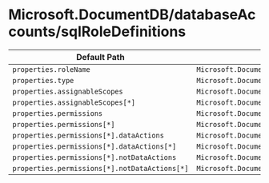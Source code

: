 # Microsoft.DocumentDB/databaseAccounts/sqlRoleDefinitions

| Default Path | Alias |
|---|---|
| `properties.roleName` | `Microsoft.DocumentDB/databaseAccounts/sqlRoleDefinitions/roleName` |
| `properties.type` | `Microsoft.DocumentDB/databaseAccounts/sqlRoleDefinitions/type` |
| `properties.assignableScopes` | `Microsoft.DocumentDB/databaseAccounts/sqlRoleDefinitions/assignableScopes` |
| `properties.assignableScopes[*]` | `Microsoft.DocumentDB/databaseAccounts/sqlRoleDefinitions/assignableScopes[*]` |
| `properties.permissions` | `Microsoft.DocumentDB/databaseAccounts/sqlRoleDefinitions/permissions` |
| `properties.permissions[*]` | `Microsoft.DocumentDB/databaseAccounts/sqlRoleDefinitions/permissions[*]` |
| `properties.permissions[*].dataActions` | `Microsoft.DocumentDB/databaseAccounts/sqlRoleDefinitions/permissions[*].dataActions` |
| `properties.permissions[*].dataActions[*]` | `Microsoft.DocumentDB/databaseAccounts/sqlRoleDefinitions/permissions[*].dataActions[*]` |
| `properties.permissions[*].notDataActions` | `Microsoft.DocumentDB/databaseAccounts/sqlRoleDefinitions/permissions[*].notDataActions` |
| `properties.permissions[*].notDataActions[*]` | `Microsoft.DocumentDB/databaseAccounts/sqlRoleDefinitions/permissions[*].notDataActions[*]` |

